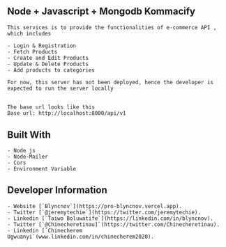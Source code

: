 ## Node + Javascript + Mongodb Kommacify

    This services is to provide the functionalities of e-commerce API , which includes

    - Login & Registration
    - Fetch Products
    - Create and Edit Products
    - Update & Delete Products
    - Add products to categories

    For now, this server has not been deployed, hence the developer is expected to run the server locally

##

    The base url looks like this
    Base url: http://localhost:8000/api/v1

## Built With

    - Node js
    - Node-Mailer
    - Cors
    - Environment Variable

## Developer Information

    - Website [`Blyncnov`](https://pro-blyncnov.vercel.app).
    - Twitter [`@jeremytechie`](https://twitter.com/jeremytechie).
    - Linkedin [`Taiwo Boluwatife`](https://linkedin.com/in/blyncnov).
    - Twitter [`@Chinecheretinau]`(https://twitter.com/Chinecheretinau).
    - Linkedin [`Chinecherem Ugwuanyi`(www.linkedin.com/in/chinecherem2020).

